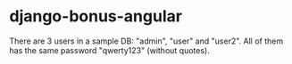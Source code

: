 # django-bonus-angular
There are 3 users in a sample DB: "admin", "user" and "user2".
All of them has the same password "qwerty123" (without quotes).
